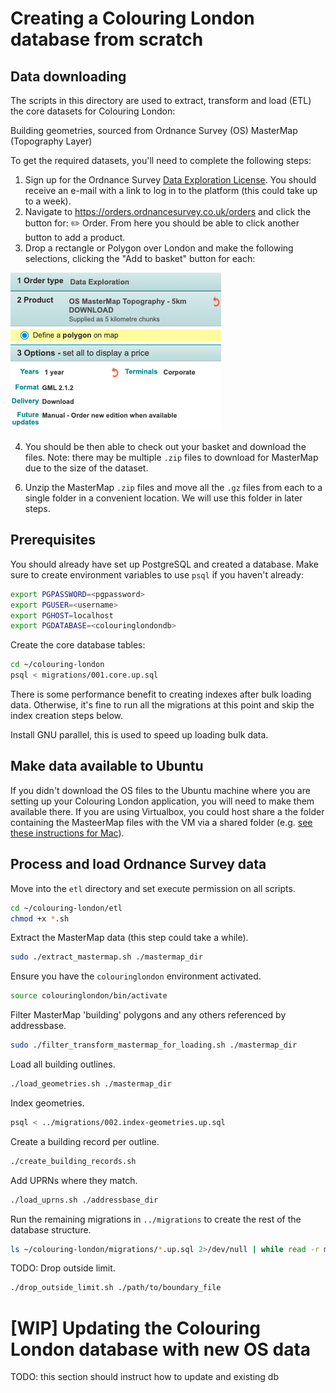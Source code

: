 # Creating a Colouring London database from scratch

## Data downloading

The scripts in this directory are used to extract, transform and load (ETL) the core datasets
for Colouring London:

Building geometries, sourced from Ordnance Survey (OS) MasterMap (Topography Layer)
<!-- 1. Unique Property Reference Numbers (UPRNs), sourced from Ordnance Survey AddressBase -->

To get the required datasets, you'll need to complete the following steps:

1. Sign up for the Ordnance Survey [Data Exploration License](https://www.ordnancesurvey.co.uk/business-government/licensing-agreements/data-exploration-sign-up). You should receive an e-mail with a link to log in to the platform (this could take  up to a week).
2. Navigate to https://orders.ordnancesurvey.co.uk/orders and click the button for: ✏️ Order. From here you should be able to click another button to add a product.
3. Drop a rectangle or Polygon over London and make the following selections, clicking the "Add to basket" button for each:

![](screenshot/MasterMap.png)
<p></p>

<!-- ![](screenshot/AddressBase.png) -->

4. You should be then able to check out your basket and download the files. Note: there may be multiple `.zip` files to download for MasterMap due to the size of the dataset.
<!-- 5. Unzip the AddressBase `.zip` in a convenient location. We will use the unzipped folder in later steps. Rename the folder as appropriate (make sure this folder doesn't contain the original `.zip` file). Note: this folder also contains `.zip` files, do not unzip at this stage as a script will do this later. -->
6. Unzip the MasterMap `.zip` files and move all the `.gz` files from each to a single folder in a convenient location. We will use this folder in later steps.

## Prerequisites

You should already have set up PostgreSQL and created a database. Make sure to create environment variables to use `psql` if you haven't already:

```bash
export PGPASSWORD=<pgpassword>
export PGUSER=<username>
export PGHOST=localhost
export PGDATABASE=<colouringlondondb>
```

Create the core database tables:

```bash
cd ~/colouring-london
psql < migrations/001.core.up.sql
```

There is some performance benefit to creating indexes after bulk loading data.
Otherwise, it's fine to run all the migrations at this point and skip the index
creation steps below.

Install GNU parallel, this is used to speed up loading bulk data.

## Make data available to Ubuntu

If you didn't download the OS files to the Ubuntu machine where you are setting up your Colouring London application, you will need to make them available there. If you are using Virtualbox, you could host share a the folder containing the MasteerMap files with the VM via a shared folder (e.g. [see these instructions for Mac](https://medium.com/macoclock/share-folder-between-macos-and-ubuntu-4ce84fb5c1ad)).

## Process and load Ordnance Survey data

Move into the `etl` directory and set execute permission on all scripts.

```bash
cd ~/colouring-london/etl
chmod +x *.sh
```

<!-- Extract the addressBase dataset.

```bash
./extract_addressbase.sh ./addressbase_dir
``` -->

<!-- ERROR 1: Couldn't fetch requested layer 'BasicLandPropertyUnit'! -->

Extract the MasterMap data (this step could take a while).

```bash
sudo ./extract_mastermap.sh ./mastermap_dir
```

<!-- Note: I removed sudo here before because I addd the chmod +x above - now have had to re-add it, unsure why/ what changed -->

<!-- Didn't throw an error - did Ctrl-C after an hour, so I then ran: `sudo rm ~/map_data/*.gml` -->

Ensure you have the `colouringlondon` environment activated.

```bash
source colouringlondon/bin/activate
```

Filter MasterMap 'building' polygons and any others referenced by addressbase.

```bash
sudo ./filter_transform_mastermap_for_loading.sh ./mastermap_dir
```

Load all building outlines.

<!-- I had to edit the below file to set the psql vars before running -->

```bash
./load_geometries.sh ./mastermap_dir
```

Index geometries.

```bash
psql < ../migrations/002.index-geometries.up.sql
```

Create a building record per outline.

<!-- I had to edit the below file to set the psql vars before running -->

```bash
./create_building_records.sh
```

<!-- Insert 0.... -->

Add UPRNs where they match.

<!-- I had to edit the below file to set the psql vars before running -->

```bash
./load_uprns.sh ./addressbase_dir
````

Run the remaining migrations in `../migrations` to create the rest of the database structure.

```bash
ls ~/colouring-london/migrations/*.up.sql 2>/dev/null | while read -r migration; do psql < $migration; done;
```

TODO: Drop outside limit.

<!-- But what is the bounddary file? -->

```bash
./drop_outside_limit.sh ./path/to/boundary_file
````


# [WIP] Updating the Colouring London database with new OS data

TODO: this section should instruct how to update and existing db